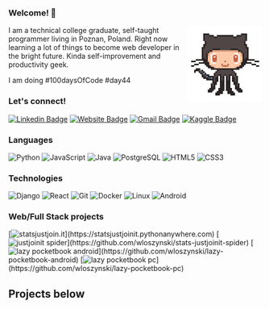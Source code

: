 ### Welcome! 👋
<img align='right' src='https://github.com/wloszynski/wloszynski/blob/master/octocat-anime.gif' width='150"'>

I am a technical college graduate, self-taught programmer living in Poznan, Poland. Right now learning a lot of things to become web developer in the bright future. Kinda self-improvement and productivity geek.

I am doing #100daysOfCode #day44

### Let's connect! ###

[![Linkedin Badge](https://img.shields.io/badge/-AdrianWloszynski-blue?style=flat-square&logo=Linkedin&logoColor=white&link=https://www.linkedin.com/in/wloszynski/)](https://www.linkedin.com/in/wloszynski/)
[![Website Badge](https://img.shields.io/badge/-adrianwloszynski.com-e34f26?style=flat-square&logo=HTML5&logoColor=white&link=https://adrianwloszynski.com/)](http://www.adrianwloszynski.com)
[![Gmail Badge](https://img.shields.io/badge/-adrian@wloszynski.pl-d14836?style=flat-square&logo=Gmail&logoColor=white&link=mailto:adrian@wloszynski.pl)](mailto:adrian@wloszynski.pl)
[![Kaggle Badge](https://img.shields.io/badge/-AdrianWloszynski-blue?style=flat-square&logo=Kaggle&logoColor=white&link=https://www.kaggle.com/adrianwloszynski/)](https://www.kaggle.com/adrianwloszynski/)

### Languages

![Python](https://img.shields.io/badge/-Python-fff?&logo=python)
![JavaScript](https://img.shields.io/badge/-JavaScript-fff?&logo=JavaScript&logoColor=ddc508)
![Java](https://img.shields.io/badge/-Java-fff?&logo=Java&logoColor=007396)
![PostgreSQL](https://img.shields.io/badge/-PostgreSQL-fff?&logo=PostgreSQL&logoColor=336791)
![HTML5](https://img.shields.io/badge/-HTML5-fff?&logo=HTML5)
![CSS3](https://img.shields.io/badge/-CSS3-fff?&logo=CSS3)


### Technologies

![Django](https://img.shields.io/badge/-Django-fff?&logo=Django)
![React](https://img.shields.io/badge/-React-fff?&logo=React)
![Git](https://img.shields.io/badge/-Git-fff?&logo=Git)
![Docker](https://img.shields.io/badge/-Docker-fff?&logo=Docker)
![Linux](https://img.shields.io/badge/-Linux-fff?&logo=linux&logoColor=000)
![Android](https://img.shields.io/badge/-Android-fff?&logo=Android)


### Web/Full Stack projects

[![statsjustjoin.it](https://img.shields.io/badge/-🧬statsjustjoin.it-fff?)](https://statsjustjoinit.pythonanywhere.com)
[![justjoinit spider](https://img.shields.io/badge/-🧬justjoinit_spider-fff?)](https://github.com/wloszynski/stats-justjoinit-spider)
[![lazy pocketbook android](https://img.shields.io/badge/-🧬lazypocketbook_android-fff?)](https://github.com/wloszynski/lazy-pocketbook-android)
[![lazy pocketbook pc](https://img.shields.io/badge/-🧬lazypocketbook_pc-fff?)](https://github.com/wloszynski/lazy-pocketbook-pc)


## Projects below
